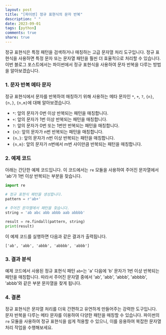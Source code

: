```yaml
---
layout: post
title: "[파이썬] 정규 표현식의 문자 반복"
description: " "
date: 2023-09-01
tags: [python]
comments: true
share: true
---
```


정규 표현식은 특정 패턴을 검색하거나 매칭하는 고급 문자열 처리 도구입니다. 정규 표현식을 사용하면 특정 문자 또는 문자열 패턴을 훨씬 더 효율적으로 처리할 수 있습니다. 이번 블로그 포스트에서는 파이썬에서 정규 표현식을 사용하여 문자 반복을 다루는 방법을 알아보겠습니다.

### 1. 문자 반복 메타 문자

정규 표현식에서 문자를 반복하여 매칭하기 위해 사용하는 메타 문자인 `*`, `+`, `?`, `{n}`, `{n,}`, `{n,m}`에 대해 알아보겠습니다.

- `*`: 앞의 문자가 0번 이상 반복되는 패턴을 매칭합니다.
- `+`: 앞의 문자가 1번 이상 반복되는 패턴을 매칭합니다.
- `?`: 앞의 문자가 0번 또는 1번만 반복되는 패턴을 매칭합니다.
- `{n}`: 앞의 문자가 n번 반복되는 패턴을 매칭합니다.
- `{n,}`: 앞의 문자가 n번 이상 반복되는 패턴을 매칭합니다.
- `{n,m}`: 앞의 문자가 n번에서 m번 사이만큼 반복되는 패턴을 매칭합니다.

### 2. 예제 코드

아래는 간단한 예제 코드입니다. 이 코드에서는 `re` 모듈을 사용하여 주어진 문자열에서 'ab'가 1번 이상 반복되는 부분을 찾습니다.

```python
import re

# 정규 표현식 패턴을 생성합니다.
pattern = r'ab+'

# 주어진 문자열에서 패턴을 찾습니다.
string = 'ab abc abb abbb aab abbbb'

result = re.findall(pattern, string)
print(result)
```

이 예제 코드를 실행하면 다음과 같은 결과가 출력됩니다.

```
['ab', 'abb', 'abbb', 'abbbb', 'abbb']
```

### 3. 결과 분석

예제 코드에서 사용된 정규 표현식 패턴 `ab+`는 'a' 다음에 'b' 문자가 1번 이상 반복되는 패턴을 매칭합니다. 따라서 주어진 문자열 중에서 'ab', 'abb', 'abbb', 'abbbb', 'abbb'와 같은 부분 문자열을 찾게 됩니다.

### 4. 결론

정규 표현식은 문자열 처리를 더욱 간편하고 유연하게 만들어주는 강력한 도구입니다. 문자 반복을 다루는 메타 문자를 이용하여 다양한 패턴을 매칭할 수 있습니다. 파이썬의 `re` 모듈을 사용하여 정규 표현식을 쉽게 적용할 수 있으니, 이를 응용하여 복잡한 문자열 처리 작업을 수행해보세요.